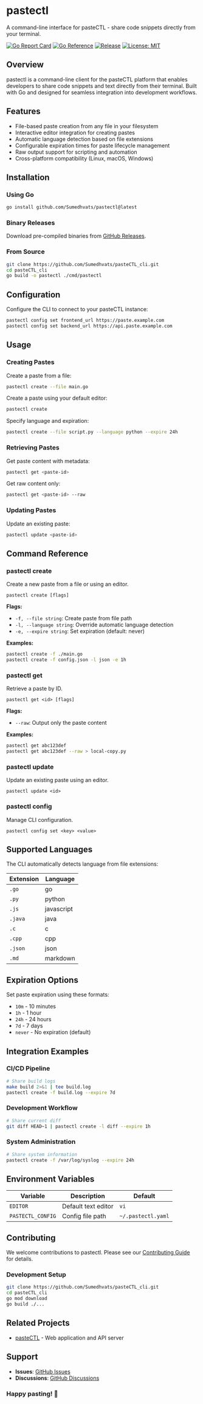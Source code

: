 # pastectl

A command-line interface for pasteCTL - share code snippets directly from your terminal.

[![Go Report Card](https://goreportcard.com/badge/github.com/Sumedhvats/pasteCTL_cli)](https://goreportcard.com/report/github.com/Sumedhvats/pasteCTL_cli)
[![Go Reference](https://pkg.go.dev/badge/github.com/Sumedhvats/pasteCTL_cli.svg)](https://pkg.go.dev/github.com/Sumedhvats/pasteCTL_cli)
[![Release](https://img.shields.io/github/v/release/Sumedhvats/pasteCTL_cli)](https://github.com/Sumedhvats/pasteCTL_cli/releases)
[![License: MIT](https://img.shields.io/badge/License-MIT-yellow.svg)](https://opensource.org/licenses/MIT)

## Overview

pastectl is a command-line client for the pasteCTL platform that enables developers to share code snippets and text directly from their terminal. Built with Go and designed for seamless integration into development workflows.

## Features

- File-based paste creation from any file in your filesystem
- Interactive editor integration for creating pastes
- Automatic language detection based on file extensions
- Configurable expiration times for paste lifecycle management
- Raw output support for scripting and automation
- Cross-platform compatibility (Linux, macOS, Windows)

## Installation

### Using Go

```bash
go install github.com/Sumedhvats/pastectl@latest
```

### Binary Releases

Download pre-compiled binaries from [GitHub Releases](https://github.com/Sumedhvats/pasteCTL_cli/releases).

### From Source

```bash
git clone https://github.com/Sumedhvats/pasteCTL_cli.git
cd pasteCTL_cli
go build -o pastectl ./cmd/pastectl
```

## Configuration

Configure the CLI to connect to your pasteCTL instance:

```bash
pastectl config set frontend_url https://paste.example.com
pastectl config set backend_url https://api.paste.example.com
```

## Usage

### Creating Pastes

Create a paste from a file:
```bash
pastectl create --file main.go
```

Create a paste using your default editor:
```bash
pastectl create
```

Specify language and expiration:
```bash
pastectl create --file script.py --language python --expire 24h
```

### Retrieving Pastes

Get paste content with metadata:
```bash
pastectl get <paste-id>
```

Get raw content only:
```bash
pastectl get <paste-id> --raw
```

### Updating Pastes

Update an existing paste:
```bash
pastectl update <paste-id>
```

## Command Reference

### pastectl create

Create a new paste from a file or using an editor.

```
pastectl create [flags]
```

**Flags:**
- `-f, --file string`: Create paste from file path
- `-l, --language string`: Override automatic language detection
- `-e, --expire string`: Set expiration (default: never)

**Examples:**
```bash
pastectl create -f ./main.go
pastectl create -f config.json -l json -e 1h
```

### pastectl get

Retrieve a paste by ID.

```
pastectl get <id> [flags]
```

**Flags:**
- `--raw`: Output only the paste content

**Examples:**
```bash
pastectl get abc123def
pastectl get abc123def --raw > local-copy.py
```

### pastectl update

Update an existing paste using an editor.

```
pastectl update <id>
```

### pastectl config

Manage CLI configuration.

```
pastectl config set <key> <value>
```

## Supported Languages

The CLI automatically detects language from file extensions:

| Extension | Language |
|-----------|----------|
| `.go` | go |
| `.py` | python |
| `.js` | javascript |
| `.java` | java |
| `.c` | c |
| `.cpp` | cpp |
| `.json` | json |
| `.md` | markdown |

## Expiration Options

Set paste expiration using these formats:
- `10m` - 10 minutes
- `1h` - 1 hour  
- `24h` - 24 hours
- `7d` - 7 days
- `never` - No expiration (default)

## Integration Examples

### CI/CD Pipeline

```bash
# Share build logs
make build 2>&1 | tee build.log
pastectl create -f build.log --expire 7d
```

### Development Workflow

```bash
# Share current diff
git diff HEAD~1 | pastectl create -l diff --expire 1h
```

### System Administration

```bash
# Share system information
pastectl create -f /var/log/syslog --expire 24h
```

## Environment Variables

| Variable | Description | Default |
|----------|-------------|---------|
| `EDITOR` | Default text editor | `vi` |
| `PASTECTL_CONFIG` | Config file path | `~/.pastectl.yaml` |

## Contributing

We welcome contributions to pastectl. Please see our [Contributing Guide](CONTRIBUTING.md) for details.

### Development Setup

```bash
git clone https://github.com/Sumedhvats/pasteCTL_cli.git
cd pasteCTL_cli
go mod download
go build ./...
```


## Related Projects

- [pasteCTL](https://github.com/Sumedhvats/pasteCTL) - Web application and API server

## Support

- **Issues**: [GitHub Issues](https://github.com/Sumedhvats/pasteCTL_cli/issues)
- **Discussions**: [GitHub Discussions](https://github.com/Sumedhvats/pasteCTL_cli/discussions)
### **Happy pasting! 🎉**